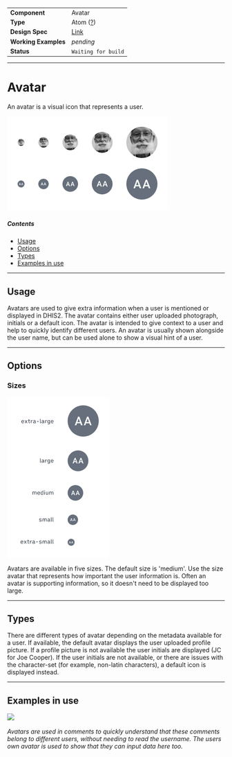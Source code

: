 | |  |
|-------------|------------------|
| **Component** | Avatar |
| **Type** | Atom ([?](http://atomicdesign.bradfrost.com/chapter-2/))|
| **Design Spec** | [Link](../images/avatar-spec.png)|
| **Working Examples** | *pending* |
| **Status** | `Waiting for build`|

---

# Avatar

An avatar is a visual icon that represents a user.

![](../images/avatar.png)

##### Contents

- [Usage](#usage)
- [Options](#options)
- [Types](#types)
- [Examples in use](#examples-in-use)

---

## Usage
Avatars are used to give extra information when a user is mentioned or displayed in DHIS2. The avatar contains either user uploaded photograph, initials or a default icon. The avatar is intended to give context to a user and help to quickly identify different users. An avatar is usually shown alongside the user name, but can be used alone to show a visual hint of a user.

---

## Options

### Sizes

![](../images/avatar-sizes.png)

Avatars are available in five sizes. The default size is 'medium'. Use the size avatar that represents how important the user information is. Often an avatar is supporting information, so it doesn't need to be displayed too large.

---

## Types

There are different types of avatar depending on the metadata available for a user. If available, the default avatar displays the user uploaded profile picture. If a profile picture is not available the user initials are displayed (JC for Joe Cooper). If the user initials are not available, or there are issues with the character-set (for example, non-latin characters), a default icon is displayed instead.

---

## Examples in use

![](../images/avatar-example-1.png)

*Avatars are used in comments to quickly understand that these comments belong to different users, without needing to read the username. The users own avatar is used to show that they can input data here too.*
